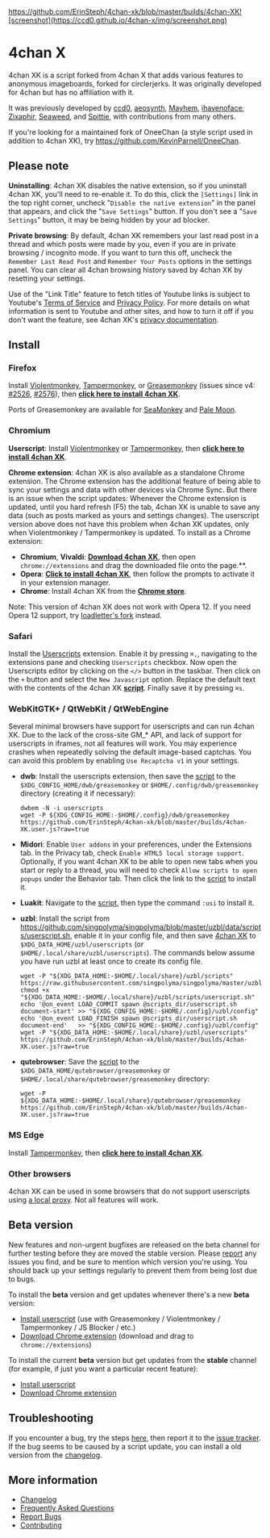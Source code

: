 https://github.com/ErinSteph/4chan-xk/blob/master/builds/4chan-XK![screenshot](https://ccd0.github.io/4chan-x/img/screenshot.png)
# 4chan X
4chan XK is a script forked from 4chan X that adds various features to anonymous imageboards, forked for circlerjerks. It was originally developed for 4chan but has no affiliation with it.

It was previously developed by [ccd0](https://github.com/ccd0/4chan-x), [aeosynth](https://github.com/aeosynth/4chan-x), [Mayhem](https://github.com/MayhemYDG/4chan-x), [ihavenoface](https://github.com/ihavenoface/4chan-x), [Zixaphir](https://github.com/zixaphir/appchan-x), [Seaweed](https://github.com/seaweedchan/4chan-x), and [Spittie](https://github.com/Spittie/4chan-x), with contributions from many others.

If you're looking for a maintained fork of OneeChan (a style script used in addition to 4chan XK), try
https://github.com/KevinParnell/OneeChan.

## Please note
**Uninstalling**: 4chan XK disables the native extension, so if you uninstall 4chan XK, you'll need to re-enable it. To do this, click the `[Settings]` link in the top right corner, uncheck "`Disable the native extension`" in the panel that appears, and click the "`Save Settings`" button. If you don't see a "`Save Settings`" button, it may be being hidden by your ad blocker.

**Private browsing**: By default, 4chan XK remembers your last read post in a thread and which posts were made by you, even if you are in private browsing / incognito mode. If you want to turn this off, uncheck the `Remember Last Read Post` and `Remember Your Posts` options in the settings panel. You can clear all 4chan browsing history saved by 4chan XK by resetting your settings.

Use of the "Link Title" feature to fetch titles of Youtube links is subject to Youtube's [Terms of Service](https://www.youtube.com/t/terms) and [Privacy Policy](http://www.google.com/policies/privacy). For more details on what information is sent to Youtube and other sites, and how to turn it off if you don't want the feature, see 4chan XK's [privacy documentation](https://github.com/ErinSteph/4chan-xk/wiki/Privacy).

## Install

### Firefox
Install [Violentmonkey](https://addons.mozilla.org/en-US/firefox/addon/violentmonkey/), [Tampermonkey](https://addons.mozilla.org/en-US/firefox/addon/tampermonkey/), or [Greasemonkey](https://addons.mozilla.org/en-US/firefox/addon/greasemonkey/) (issues since v4: [#2526](https://github.com/greasemonkey/greasemonkey/issues/2526), [#2576](https://github.com/greasemonkey/greasemonkey/issues/2574)), then **[click here to install 4chan XK](https://github.com/ErinSteph/4chan-xk/blob/master/builds/4chan-XK.user.js)**.

Ports of Greasemonkey are available for [SeaMonkey](https://sourceforge.net/projects/gmport/) and [Pale Moon](https://github.com/janekptacijarabaci/greasemonkey/releases/latest).

### Chromium
**Userscript**: Install [Violentmonkey](https://chrome.google.com/webstore/detail/violent-monkey/jinjaccalgkegednnccohejagnlnfdag) or [Tampermonkey](https://tampermonkey.net/), then **[click here to install 4chan XK](https://github.com/ErinSteph/4chan-xk/blob/master/builds/4chan-XK.user.js?raw=true)**.

**Chrome extension**: 4chan XK is also available as a standalone Chrome extension. The Chrome extension has the additional feature of being able to sync your settings and data with other devices via Chrome Sync. But there is an issue when the script updates: Whenever the Chrome extension is updated, until you hard refresh (F5) the tab, 4chan XK is unable to save any data (such as posts marked as yours and settings changes). The userscript version above does not have this problem when 4chan XK updates, only when Violentmonkey / Tampermonkey is updated. To install as a Chrome extension:

- **Chromium**, **Vivaldi**: **[Download 4chan XK](https://github.com/ErinSteph/4chan-xk/blob/master/builds/4chan-XKK.crx)**, then open `chrome://extensions` and drag the downloaded file onto the page.**.
- **Opera**: **[Click to install 4chan XK](https://github.com/ErinSteph/4chan-xk/blob/master/builds/4chan-XKK.crx)**, then follow the prompts to activate it in your extension manager.
- **Chrome**: Install 4chan XK from the **[Chrome store](https://chrome.google.com/webstore/detail/ohnjgmpcibpbafdlkimncjhflgedgpam)**.

Note: This version of 4chan XK does not work with Opera 12. If you need Opera 12 support, try [loadletter's fork](https://github.com/loadletter/4chan-x) instead.

### Safari
Install the [Userscripts](https://itunes.apple.com/us/app/userscripts/id1463298887) extension. Enable it by pressing `⌘,`, navigating to the extensions pane and checking `Userscripts` checkbox. Now open the Userscripts editor by clicking on the `</>` button in the taskbar. Then click on the `+` button and select the `New Javascript` option. Replace the default text with the contents of the 4chan XK **[script](https://github.com/ErinSteph/4chan-xk/blob/master/builds/4chan-XK.user.js?raw=true)**. Finally save it by pressing `⌘s`.

### WebKitGTK+ / QtWebKit / QtWebEngine
Several minimal browsers have support for userscripts and can run 4chan XK. Due to the lack of the cross-site GM_* API, and lack of support for userscripts in iframes, not all features will work. You may experience crashes when repeatedly solving the default image-based captchas. You can avoid this problem by enabling `Use Recaptcha v1` in your settings.

- **dwb**: Install the userscripts extension, then save the [script](https://github.com/ErinSteph/4chan-xk/blob/master/builds/4chan-XK.user.js?raw=true) to the `$XDG_CONFIG_HOME/dwb/greasemonkey` or `$HOME/.config/dwb/greasemonkey` directory (creating it if necessary):

  ```
  dwbem -N -i userscripts
  wget -P ${XDG_CONFIG_HOME:-$HOME/.config}/dwb/greasemonkey https://github.com/ErinSteph/4chan-xk/blob/master/builds/4chan-XK.user.js?raw=true
  ```

- **Midori**: Enable `User addons` in your preferences, under the Extensions tab. In the Privacy tab, check `Enable HTML5 local storage support`. Optionally, if you want 4chan XK to be able to open new tabs when you start or reply to a thread, you will need to check `Allow scripts to open popups` under the Behavior tab. Then click the link to the [script](https://github.com/ErinSteph/4chan-xk/blob/master/builds/4chan-XK.user.js?raw=true) to install it.

- **Luakit**: Navigate to the [script](https://github.com/ErinSteph/4chan-xk/blob/master/builds/4chan-XK.user.js?raw=true), then type the command `:usi` to install it.

- **uzbl**: Install the script from https://github.com/singpolyma/singpolyma/blob/master/uzbl/data/scripts/userscript.sh, enable it in your config file, and then save [4chan XK](https://github.com/ErinSteph/4chan-xk/blob/master/builds/4chan-XK.user.js?raw=true) to `$XDG_DATA_HOME/uzbl/userscripts` (or `$HOME/.local/share/uzbl/userscripts`). The commands below assume you have run uzbl at least once to create its config file.

  ```
  wget -P "${XDG_DATA_HOME:-$HOME/.local/share}/uzbl/scripts" https://raw.githubusercontent.com/singpolyma/singpolyma/master/uzbl/data/scripts/userscript.sh
  chmod +x "${XDG_DATA_HOME:-$HOME/.local/share}/uzbl/scripts/userscript.sh"
  echo '@on_event LOAD_COMMIT spawn @scripts_dir/userscript.sh document-start' >> "${XDG_CONFIG_HOME:-$HOME/.config}/uzbl/config"
  echo '@on_event LOAD_FINISH spawn @scripts_dir/userscript.sh document-end'   >> "${XDG_CONFIG_HOME:-$HOME/.config}/uzbl/config"
  wget -P "${XDG_DATA_HOME:-$HOME/.local/share}/uzbl/userscripts" https://github.com/ErinSteph/4chan-xk/blob/master/builds/4chan-XK.user.js?raw=true
  ```

- **qutebrowser**: Save the [script](https://github.com/ErinSteph/4chan-xk/blob/master/builds/4chan-XK.user.js?raw=true) to the `$XDG_DATA_HOME/qutebrowser/greasemonkey` or `$HOME/.local/share/qutebrowser/greasemonkey` directory:

  ```
  wget -P ${XDG_DATA_HOME:-$HOME/.local/share}/qutebrowser/greasemonkey https://github.com/ErinSteph/4chan-xk/blob/master/builds/4chan-XK.user.js?raw=true
  ```

### MS Edge
Install [Tampermonkey](https://www.microsoft.com/en-us/store/p/tampermonkey/9nblggh5162s), then **[click here to install 4chan XK](https://github.com/ErinSteph/4chan-xk/blob/master/builds/4chan-XK.user.js?raw=true)**.

### Other browsers
4chan XK can be used in some browsers that do not support userscripts using [a local proxy](https://github.com/ccd0/4chan-x-proxy). Not all features will work.

## Beta version
New features and non-urgent bugfixes are released on the beta channel for further testing before they are moved the stable version. Please [report](https://github.com/ErinSteph/4chan-xk/issues?q=is%3Aopen+sort%3Aupdated-desc) any issues you find, and be sure to mention which version you're using. You should back up your settings regularly to prevent them from being lost due to bugs.

To install the **beta** version and get updates whenever there's a new **beta** version:
- [Install userscript](https://github.com/ErinSteph/4chan-xk/blob/master/builds/4chan-XK-beta.user.js) (use with Greasemonkey / Violentmonkey / Tampermonkey / JS Blocker / etc.)
- [Download Chrome extension](https://github.com/ErinSteph/4chan-xk/blob/master/builds/4chan-XK-beta.crx) (download and drag to `chrome://extensions`)

To install the current **beta** version but get updates from the **stable** channel (for example, if just you want a particular recent feature):
- [Install userscript](https://github.com/ErinSteph/4chan-xk/raw/beta/builds/4chan-X.user.js)
- [Download Chrome extension](https://github.com/ErinSteph/4chan-xk/raw/beta/builds/4chan-X.crx)

## Troubleshooting
If you encounter a bug, try the steps [here](https://github.com/ErinSteph/4chan-xk/blob/master/CONTRIBUTING.md#reporting-bugs), then report it to the [issue tracker](https://github.com/ErinSteph/4chan-xk/issues?q=is%3Aopen+sort%3Aupdated-desc). If the bug seems to be caused by a script update, you can install a old version from the [changelog](https://github.com/ErinSteph/4chan-xk/blob/master/CHANGELOG.md).

## More information
- [Changelog](https://github.com/ErinSteph/4chan-xk/blob/master/CHANGELOG.md)
- [Frequently Asked Questions](https://github.com/ErinSteph/4chan-xk/wiki/Frequently-Asked-Questions)
- [Report Bugs](https://github.com/ErinSteph/4chan-xk/issues)
- [Contributing](https://github.com/ErinSteph/4chan-xk/blob/master/CONTRIBUTING.md)
